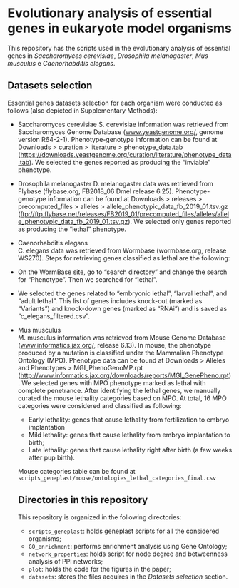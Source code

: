 # Evolutionary analysis of essential genes in eukaryote model organisms

This repository has the scripts used in the evolutionary analysis of essential genes in *Saccharomyces cerevisiae*, *Drosophila melanogaster*, *Mus musculus* e *Caenorhabditis elegans*.

## Datasets selection
Essential genes datasets selection for each organism were conducted as follows (also depicted in Supplementary Methods):

- Saccharomyces cerevisiae
S. cerevisiae information was retrieved from Saccharomyces Genome Database (www.yeastgenome.org/, genome version R64-2-1). Phenotype-genotype information can be found at Downloads > curation > literature > phenotype_data.tab (https://downloads.yeastgenome.org/curation/literature/phenotype_data.tab). We selected the genes reported as producing the “inviable” phenotype. 

- Drosophila melanogaster
D. melanogaster data was retrieved from Flybase (flybase.org, FB2018_06 Dmel release 6.25). Phenotype-genotype information can be found at Downloads > releases > precomputed_files > alleles > allele_phenotypic_data_fb_2019_01.tsv.gz (ftp://ftp.flybase.net/releases/FB2019_01/precomputed_files/alleles/allele_phenotypic_data_fb_2019_01.tsv.gz). We selected only genes reported as producing the “lethal” phenotype. 
 
- Caenorhabditis elegans  
C. elegans data was retrieved from Wormbase (wormbase.org, release WS270). Steps for retrieving genes classified as lethal are the following:
 - On the WormBase site, go to “search directory” and change the search for “Phenotype”. Then we searched for “lethal”.
 - We selected the genes related to “embryonic lethal”, “larval lethal”, and “adult lethal”. This list of genes includes knock-out (marked as “Variants”)  and knock-down genes (marked as “RNAi”) and is saved as “c_elegans_filtered.csv”. 
  
- Mus musculus  
M. musculus information was retrieved from Mouse Genome Database (www.informatics.jax.org/, release 6.13).  In mouse, the phenotype produced by a mutation is classified under the Mammalian Phenotype Ontology (MPO). Phenotype data can be found at Downloads > Alleles and Phenotypes > MGI_PhenoGenoMP.rpt (http://www.informatics.jax.org/downloads/reports/MGI_GenePheno.rpt). We selected genes with MPO phenotype marked as lethal with complete penetrance. After identifying the lethal genes, we manually curated the mouse lethality categories based on MPO. At total, 16 MPO categories were considered and classified as following:

  - Early lethality: genes that cause lethality from fertilization to embryo implantation
  - Mild lethality: genes that cause lethality from embryo implantation to birth;
  - Late lethality: genes that cause lethality right after birth (a few weeks after pup birth).
  
  Mouse categories table can be found at `scripts_geneplast/mouse/ontologies_lethal_categories_final.csv`
  
  ## Directories in this repository
  This repository is organized in the following directories:
  - `scripts_geneplast`: holds geneplast scripts for all the considered organisms;
  - `GO_enrichment`: performs enrichment analysis using Gene Ontology;
  - `network_properties`: holds script for node degree and betweenness analysis of PPI networks;
  - `plot`: holds the code for the figures in the paper; 
  - `datasets`: stores the files acquires in the *Datasets selection* section. 
  
  
  
